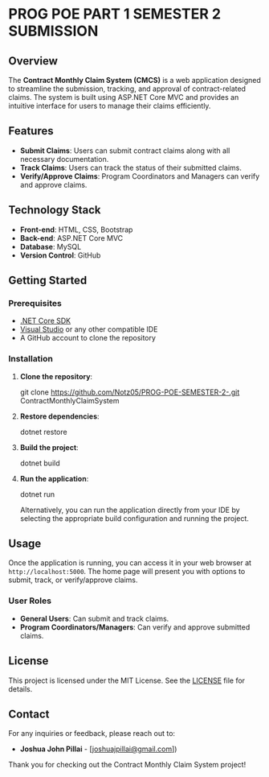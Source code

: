 
# PROG POE PART 1 SEMESTER 2 SUBMISSION

## Overview

The **Contract Monthly Claim System (CMCS)** is a web application designed to streamline the submission, tracking, and approval of contract-related claims. The system is built using ASP.NET Core MVC and provides an intuitive interface for users to manage their claims efficiently.

## Features

- **Submit Claims**: Users can submit contract claims along with all necessary documentation.
- **Track Claims**: Users can track the status of their submitted claims.
- **Verify/Approve Claims**: Program Coordinators and Managers can verify and approve claims.

## Technology Stack

- **Front-end**: HTML, CSS, Bootstrap
- **Back-end**: ASP.NET Core MVC
- **Database**:  MySQL
- **Version Control**: GitHub

## Getting Started

### Prerequisites

- [.NET Core SDK](https://dotnet.microsoft.com/download) 
- [Visual Studio](https://visualstudio.microsoft.com/) or any other compatible IDE
- A GitHub account to clone the repository

### Installation

1. **Clone the repository**:
   
   git clone https://github.com/Notz05/PROG-POE-SEMESTER-2-.git
   ContractMonthlyClaimSystem
   

2. **Restore dependencies**:
  
   dotnet restore
   

3. **Build the project**:
  
   dotnet build
   

4. **Run the application**:
   
   dotnet run
   

   Alternatively, you can run the application directly from your IDE by selecting the appropriate build configuration and running the project.

## Usage

Once the application is running, you can access it in your web browser at `http://localhost:5000`. The home page will present you with options to submit, track, or verify/approve claims.

### User Roles

- **General Users**: Can submit and track claims.
- **Program Coordinators/Managers**: Can verify and approve submitted claims.

## License

This project is licensed under the MIT License. See the [LICENSE](LICENSE) file for details.

## Contact

For any inquiries or feedback, please reach out to:

- **Joshua John Pillai** - [joshuajpillai@gmail.com])

Thank you for checking out the Contract Monthly Claim System project! 
